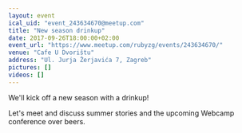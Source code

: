 ```yaml
---
layout: event
ical_uid: "event_243634670@meetup.com"
title: "New season drinkup"
date: 2017-09-26T18:00:00+02:00
event_url: "https://www.meetup.com/rubyzg/events/243634670/"
venue: "Cafe U Dvorištu"
address: "Ul. Jurja Žerjavića 7, Zagreb"
pictures: []
videos: []
---
```


We'll kick off a new season with a drinkup!
  
Let's meet and discuss summer stories and the upcoming Webcamp conference over beers.